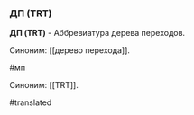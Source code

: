 ### ДП (TRT)

**ДП (TRT)** - Аббревиатура дерева переходов.

Синоним: [[дерево перехода]].

#мп

Синоним: [[TRT]].

#translated
